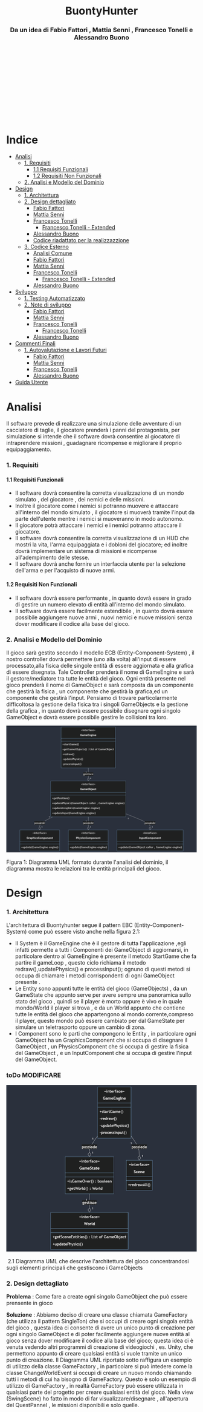 \
\
\
\
\
\
\
\
\
\
&#8203;
# <center>BuontyHunter</center>
### <center>Da un idea di Fabio Fattori , Mattia Senni , Francesco Tonelli e Alessandro Buono</center>
\
\
\
\
\
\
\
\
\
\
&#8203;
# Indice

- [Analisi ](#analisi)
    - [1. Requisiti](#1-requisiti)
      - [1.1 Requisiti Funzionali](#11-requisiti-funzionali)
      - [1.2 Requisiti Non Funzionali](#12-requisiti-non-funzionali)
    - [2. Analisi e Modello del Dominio ](#2-analisi-e-modello-del-dominio)
- [Design ](#design)
    - [1. Architettura ](#1-architettura)
    - [2. Design dettagliato ](#2-design-dettagliato)
        - [Fabio Fattori](#21-fabio-fattori)
        - [Mattia Senni](#22-mattia-senni)
        - [Francesco Tonelli](#23-francesco-tonelli)
            - [Francesco Tonelli - Extended](#231-francesco-tonelli---extended)
        - [Alessandro Buono](#24-alessandro-buono)
        - [Codice riadattato per la realizzazzione](#25-codice-riadattato-per-la-realizzazzione)
    - [3. Codice Esterno](#3-codice-esterno)
        - [Analisi Comune](#31-analisi-comune)
        - [Fabio Fattori](#32-fabio-fattori-codice-esterno)
        - [Mattia Senni](#33-mattia-senni-codice-esterno)
        - [Francesco Tonelli](#34-francesco-tonelli-codice-esterno)
            - [Francesco Tonelli - Extended](#341-francesco-tonelli-codice-esterno---extended)
        - [Alessandro Buono](#35-alessandro-buono-codice-esterno)
- [Sviluppo ](#sviluppo)
    - [1. Testing Automatizzato ](#1-testing-automatizzato)
    - [2. Note di sviluppo ](#2-note-di-sviluppo)
        - [Fabio Fattori](#21-fabio-fattori-sviluppo)
        - [Mattia Senni](#22-mattia-senni-sviluppo)
        - [Francesco Tonelli](#23-francesco-tonelli-sviluppo)
            - [Francesco Tonelli](#231-francesco-tonelli-sviluppo---extended)
        - [Alessandro Buono](#24-alessandro-buono-sviluppo)
- [Commenti Finali ](#commenti-finali)
    - [1. Autovalutazione e Lavori Futuri ](#1-autovalutazione-e-lavori-futuri)
        - [Fabio Fattori](#21-fabio-fattori-autovalutazione)
        - [Mattia Senni](#22-mattia-senni-autovalutazione)
        - [Francesco Tonelli](#23-francesco-tonelli-autovalutazione)
        - [Alessandro Buono](#24-alessandro-buono-autovalutazione)
- [Guida Utente ](#guida-utente)

# Analisi

Il software prevede di realizzare una simulazione delle avventure di un cacciatore di taglie, il giocatore prenderà i panni del protagonista, per simulazione si intende che il software dovrà consentire al giocatore di intraprendere missioni , guadagnare ricompense e migliorare il proprio equipaggiamento.

### 1. Requisiti
#### 1.1 Requisiti Funzionali
- Il software dovrà consentire la corretta visualizzazione di un mondo simulato , del giocatore , dei nemici e delle missioni.
- Inoltre il giocatore come i nemici si potranno muovere e attaccare all'interno del mondo simulato , il giocatore si muoverà tramite l'input da parte dell'utente mentre i nemici si muoveranno in modo autonomo.
- Il giocatore potrà attaccare i nemici e i nemici potranno attaccare il giocatore.
- Il software dovrà consentire la corretta visualizzazione di un HUD che mostri la vita, l'arma equipaggiata e i dobloni del giocatore; ed inoltre dovrà implementare un sistema di missioni e ricompense all'adempimento delle stesse.
- Il software dovrà anche fornire un interfaccia utente per la selezione dell'arma e per l'acquisto di nuove armi.

#### 1.2 Requisiti Non Funzionali
- Il software dovrà essere performante , in quanto dovrà essere in grado di gestire un numero elevato di entità all'interno del mondo simulato.
- Il software dovrà essere facilmente estendibile , in quanto dovrà essere possibile aggiungere nuove armi , nuovi nemici e nuove missioni senza dover modificare il codice alla base del gioco.

### 2. Analisi e Modello del Dominio

Il gioco sarà gestito secondo il modello ECB (Entity-Component-System) , il nostro controller dovrà permettere (uno alla volta) all'input di essere processato,alla fisica delle singole entità di essere aggiornata e alla grafica di essere disegnata. Tale Controller prenderà il nome di GameEngine e sarà il gestore/mediatore tra tutte le entità del gioco.
Ogni entità presente nel gioco prenderà il nome di GameObject e sarà composta da un componente che gestirà la fisica , un componente che gestirà la grafica,ed un componente che gestirà l'input.
Pensiamo di trovare particolarmente difficoltosa la gestione della fisica tra i singoli GameObjects e la gestione della grafica , in quanto dovrà essere possibile disegnare ogni singolo GameObject e dovrà essere possibile gestire le collisioni tra loro.

![no UML found](./relazioniImgs/analisi%20del%20dominio.png "1 Diagramma UML formato durante l'analisi del dominio")

Figura 1: Diagramma UML formato durante l'analisi del dominio, il diagramma mostra le relazioni tra le entità principali del gioco.

# Design 
### 1. Architettura 

L'architettura di Buontyhunter segue il pattern EBC (Entity-Component-System) come può essere visto anche nella figura 2.1:
- Il System è il GameEngine che è il gestore di tutta l'applicazione ,egli infatti permette a tutti i Componenti dei GameObject di aggiornarsi, in particolare dentro al GameEngine è presente il metodo StartGame che fa partire il gameLoop , questo ciclo richiama il metodo redraw(),updatePhysics() e processInput(); ognuno di questi metodi si occupa di chiamare i metodi corrispondenti di ogni GameObject presente .
- Le Entity sono appunti tutte le entità del gioco (GameObjects) , da un GameState che appunto serve per avere sempre una panoramica sullo stato del gioco , quindi se il player è morto oppure è vivo e in quale mondo/World il player si trova , e da un World appunto che contiene tutte le entità del gioco che appartengono al mondo corrente,compreso il player, questo mondo può essere cambiato per dal GameState per simulare un teletrasporto oppure un cambio di zona.
- I Component sono le parti che compongono le Entity , in particolare ogni GameObject ha un GraphicsComponent che si occupa di disegnare il GameObject , un PhysicsComponent che si occupa di gestire la fisica del GameObject , e un InputComponent che si occupa di gestire l'input del GameObject.

### toDo MODIFICARE 
![no UML found](./relazioniImgs/Architettura%201.png "2.1 Diagramma UML che descrive l'architettura del gioco concentrandosi sugli elementi principali che gestiscono i GameObjects")

&#8203;
2.1 Diagramma UML che descrive l'architettura del gioco concentrandosi sugli elementi principali che gestiscono i GameObjects


### 2. Design dettagliato 

**Problema** : Come fare a create ogni singolo GameObject che può essere prensente in gioco 

**Soluzione** : Abbiamo deciso di creare una classe chiamata GameFactory (che utilizza il pattern SingleTon) che si occupi di creare ogni singola entità del gioco , questa idea ci consente di avere un unico punto di creazione per ogni singolo GameObject e di poter facilmente aggiungere nuove entità al gioco senza dover modificare il codice alla base del gioco; questa idea ci è venuta vedendo altri programmi di creazione di videogiochi , es. Unity, che permettono appunto di creare qualsiasi entità si vuole tramite un unico punto di creazione.
Il Diagramma UML riportato sotto raffigura un esempio di utilizzo della classe GameFactory , in particolare si può intedere come la classe ChangeWorldEvent si occupi di creare un nuovo mondo chiamando tutti i metodi di cui ha bisogno di GameFactory.
Questo è solo un esempio di utilizzo di GameFactory , in realtà GameFactory può essere utilizzata in qualsiasi parte del progetto per creare qualsiasi entità del gioco.
Nella view (SwingScene) ho fatto in modo di far visualizzare/disegnare , all'apertura del QuestPannel , le missioni disponibili e solo quelle.

![no UML found](./relazioniImgs/GameFactoryDiagram.png "2.2 Diagramma UML che descrive l'utilizzo di GameFactory , raffigurando quindi solo i metodi interessati da ChangeWorldEvent, ma GameFactory vanta molti altri metodi, oltre a quelli mostrati")

&#8203;
2.2 Diagramma UML che descrive l'utilizzo di GameFactory , raffigurando quindi solo i metodi interessati da ChangeWorldEvent, ma GameFactory vanta molti altri metodi, oltre a quelli mostrati

#### 2.1 Fabio Fattori

**Problema** : Come fare a cambiare il mondo in cui si trova il player , per passare da Hub a OpenWorld e viceversa.

**Soluzione** : Ho deciso di creare un Teleporter che estende GameObject , ed in più ha una destinazione , grazie a questo GameObject è possibile cambiare il mondo in cui si trova il player , in particolare quando il player entra in collisione con il Teleporter , il TeleporterPhysicsComponent genera un Evento , più precisamente un ChangeWorldEvent , che tramite il metodo di World notifyWorldEvent(WorldEvent) che chiama il notifyWorldEvent(WorldEvent) di GameEngine viene aggiunto alla coda di eventi, che ogni game loop viene processata e poi pulita. 
In questo caso quindi il GameEngine deve solo chiamare il setWorld(World) di GameState per cambiare il mondo in cui si trova il player.

![no UML found](./relazioniImgs/TP%20diagram.png "2.3 Diagramma UML che descrive il processo di cambio del mondo in cui si trova il player tramite la generazione di un ChangeWorldEvent da parte di un Teleporter")

**Pattern Usato** : ChangeWorldEvent è un esempio di Observer Pattern , in quanto il GameEngine è l'Observer e il World è l'Observable , in particolare il World notifica il GameEngine di un cambiamento di stato tramite il metodo notifyWorldEvent(WorldEvent) , il GameEngine è in ascolto di questo evento e lo processa quando lo riceve.
Inoltre in Swing Scene è presente uno stato , rappresentato da un booleano chiamato isHub , quindi viene utilizzato il pattern State per cambiare lo stato della scena in base a isHub ; stato presente anche in ChangeWorldEvent , dove lo stato è rappresentato dalla destinazione del Teleporter.

&#8203;
2.3 Diagramma UML che descrive il processo di cambio del mondo in cui si trova il player tramite la generazione di un ChangeWorldEvent da parte di un Teleporter.

**Problema** : voglio rendere possibile che il player possa vedere tutta la mappa dell'openworld , grazie ad una minimappa , e che possa vedere le missioni che ha accettato.

**Soluzione** : Ho deciso di creare una classe HidableObject che permette al giocatore di premere un tasto prestabilito e far apparire/scomparire qualcosa sullo schermo.
La minimappa ed il registro delle missioni sono quindi un HidableObject , un HidableObject estende GameObject quindi ha bisogno di un GraphicsComponent che si occupi di disegnare la minimappa e il registro delle missioni , un InputComponent che se il tasto premuto è quello corretto apre e chiude l'HidableObject , e poi un PhysicsComponent che non deve fare nulla perchè questi oggetti non hanno fisica quindi gli assegno NullPhysicsComponent.
Nella View (SwingScene) è presente una classe innestata chiamata ScenePanel che implementa KeyListener e si occupa di settare a true oppure a falso il corrispondente campo booleano di un InputController presente in SwingScene , questo InputController è inizializzato ed usato nel GameEngine per processare l'input.
In questo modo l'HidableObject può essere reso visibile o invisibile a seconda del tasto premuto, a seconda quindi se il valore booleano contenuto in InputController è vero oppure falso.

![no UML found](./relazioniImgs/minimap%20e%20Quest%20Journal%20Diagram.png "2.4 Diagramma UML che descrive come è stato implementato l'HidableObject")

**Pattern Usato** : NullPhysicsComponent è un PhysicsComponent che non fa nulla , è il pattern comportamentale NullObject che permette di evitare di dover fare controlli su null.

**Problema** : come fare ad implementare il sistema delle missioni , in particolare come fare a far si che il player possa accettare una missione nell'hub e poi completarla nell'openworld.

**Soluzione** : Ho deciso di creare una classe chiamata PlayerEntity che estende FighterEntity , in questo modo posso aggiungere ad una FigherEntity una lista di Quest , in particolare ogni Quest ha un metodo start() e end() che vengono chiamati quando il player accetta una missione e quando la missione viene completata.
Le missioni vengono create dalla GameFactory e vengono rese disponibili da un QuestPannel che è un HidableObject che si occupa di disegnare le missioni disponibili e di far si che il player possa accettarle.
Fatto ciò dovevo trovare un modo per rendere visualizzabile l'HidableObject e quindi ho deciso di creare una nuova classe chiamata InterractableArea che estende GameObject e che ha un HidableObject come attributo , in questo modo posso rendere visualizzabile l'HidableObject quando il player entra in collisione con l'InteractableArea e preme un il tasto E.
Ho deciso di fare InteractableArea il più generale possibile per poterla utilizzare in futuro per rendere visualizzabili altre schermate come la schermata del fabbro creata da Tonelli Francesco.

![no UML found](./relazioniImgs/QuestSystemDiagram.png "2.4 Diagramma UML che descrive come è stato implementato il sistema delle missioni")

**Problema** : Come differenziare i gameObject che possono essere interagiti da quelli che non possono esserlo, in particolare come fare a far si che il player possa interagire con un "NPC" sono quando è vicino ad esso.

**Soluzione** : Ho deciso di creare una classe chiamata InterractableArea che estende GameObject , in particolare questa classe ha un attributo di tipo HidableObject ed un attributo di tipo GameObject, in questo modo posso rendere visualizzabile l'HidableObject quando il player entra in collisione con l'hitbox del GameObject e preme il tasto E.
L'interractable area è quindi un GameObject che ha un HidableObject come attributo , in particolare l'HidableObject è un pannello che si occupa di disegnare le missioni disponibili e di far si che il player possa accettarle; oppure un pannello che si occupa di far si che il player possa comprare munizioni o riparare l'arma.
Quindi in base a se il giocatore è sopra un InterractableArea e preme il tasto E , l'HidableObject viene reso visibile o invisibile; se invece il giocatore è sopra un InterractableArea e non fa niente viene disegnata solo la scritta "premi E per interagire".
La SwingScene si occupa di disegnare l'HidableObject e di farlo apparire e scomparire in base al tasto premuto, ed inoltre di far apparire i bottoni corrispondenti al pannello aperto.

![no UML found](./relazioniImgs/HidableObject.png "2.5 InteractableArea e interazione con esse")

**Problema** : avere dei GameObject che possano eseguire degli attacchi e distinguere i nemici dal player.

**Soluzione** : Ho deciso di creare una classe chiamata FighterEntity che estende GameObject , in particolare questa classe ha un attributo di tipo Weapon , in questo modo posso rendere possibile che un GameObject possa eseguire degli attacchi. Inoltre FigherEntity ha un attributo di tipo FighterEntityType che mi permette di distinguere i nemici dal player , in particolare il player ha un FighterEntityType di tipo PLAYER mentre i nemici hanno un FighterEntityType di tipo ENEMY, grazie a questo campo i nemici non possono fare danno ad altri nemici ma solo al player e viceversa.
Quindi i FighterEntity hanno anche una vita , una vita massima (questo permette anche al player di recuperare vita), ed una damaging area (vedi parte di Alessandro Buono).

![no UML found](./relazioniImgs/fighter.png "2.6 FighterEntity ")

#### 2.2 Mattia Senni
**Problema**:
La necessità di determinare quali oggetti disegnare, la loro posizione e decidere se renderli visibili o meno, in base alla posizione del giocatore all'interno del mondo simulato, ha presentato una sfida.

**Soluzione** (Insieme a Fabio Fattori):
Abbiamo affrontato questa sfida implementando un algoritmo nella classe SwingScene insieme a una nuova classe dedicata chiamata Camera. Quest'ultima contiene metodi che permettono di valutare se un oggetto è attualmente in scena, basandosi sulle coordinate interne del nostro gioco, e fornisce le coordinate di rendering convertendo le coordinate in pixel nella vista della camera.
Questi metodi hanno permesso di ottimizzare il processo di rendering, evitando di disegnare oggetti che non sono attualmente visibili nella vista del giocatore e determinando con precisione dove posizionare gli oggetti visibili.

Questo approccio ha contribuito significativamente all'ottimizzazione delle prestazioni del gioco e alla gestione efficiente della visualizzazione degli oggetti in base alla posizione del giocatore nel mondo simulato.

```mermaid
classDiagram
  class SwingGraphic {
    +drawGameObject(GameObject obj)
  }
  class Camera {
    +update(GameObject obj, TileManger tm): void
    +convertToScreenCoordinates(Point2D gameCoordinates): Point2D
    +inScene(Point2d p): boolean
  }

SwingGraphic -- Camera: camera
```

**Problema**:
Era necessario implementare un sistema per gestire e caricare le mappe del gioco, risolvendo i numeri presenti nei file delle mappe con i relativi tipi di tile e caricando le immagini corrispondenti.

**Soluzione**:
Ho creato la classe TileManager, che contiene una lista di Tile con al suo interno una variabile contenente un enumerativo dell'immagine da utilizzare, per memorizzare l'immagine ho utilizzato un'istanza di ImageAssetProvider per risolvere il tipo di tile e ottenere la path dell'immagine corrispondente. La classe SwingGraphics utilizza la Camera per determinare dove disegnare i tile nella finestra e utilizza l'ImagePathProvider per risolvere il percorso dell'immagine da caricare.
Il sistema permette di caricare mappe, risolvere i tipi di tile e disegnarli correttamente sulla finestra di gioco utilizzando la camera per la posizione corretta. L'ImagePathProvider è fondamentale per ottenere le path delle immagini da utilizzare in SwingGraphics e per poter separare la logica dalla grafica.
Il tileManager conosce sempre la mappa corrente e le sue dimensioni tramite la ReactBoundingBox, ovvero rappresenta un rettangolo

```mermaid
classDiagram
  class GameObject{
  }
  GameObject <|-- TileManager
  class TileManager {
    -tiles: List<List<Tile>>
    +loadMap(mapId: int): RectBoundingBox
  }
  TileManager -- RectBoundingBox: boundingBox
  class RectBoundingBox {
    + getHeight() : double
    + getWeigth() : double
    + getPoint2d() : Point2d
  }
  class ImageAssetProvider {
    +ResolveAsset(type: int): String
  }
  class SwingGraphics {
    +drawMap(TileManager tileManager, World w): void
  }
  SwingGraphics -- Camera:camera
  class Camera {
    -position: Point2d
    +WorldToScreenCoordinates(worldPosition: Point2d): Point2d
  }
  TileManager -- Tile:tile
  class Tile {
    -getImage(): ImageType
  }
  Tile -- Point2d: getPoint()
  class Point2d {
    -x: int
    -y: int
  }
```

**Problema**:
La necessità di implementare un algoritmo di Pathfinding per consentire ai nemici di determinare il percorso più efficiente per raggiungere il giocatore in ogni momento del gioco.

**Soluzione**:
Ho affrontato questo problema sviluppando due algoritmi di Pathfinding distinti: ASTAR Pathfinding (implementato grazie ad una base dell'algoritmo fornito da ChatGPT(https://chat.openai.com/)) e BFS Pathfinding. Questi algoritmi sono stati implementati attraverso una classe Pathfinder, e per fornire un approccio flessibile, abbiamo introdotto una Pathfinder Factory. Quest'ultima consente di creare dinamicamente gli algoritmi di Pathfinding necessari in base alle esigenze del gioco.
Per garantire che i nemici si muovano efficacemente verso il giocatore, abbiamo creato una classe AIPathfinderHelper, che, attraverso il metodo MoveItem, consente a un oggetto (come un nemico) di conoscere il prossimo passo ottimizzato per avvicinarsi al giocatore. Inoltre, la classe AIEnemyPathfinder è stata introdotta per gestire il movimento degli avversari in modo da non raggiungere direttamente il giocatore, ma piuttosto affrontarlo in modo strategico.

Questa soluzione ha migliorato notevolmente il comportamento degli avversari nel gioco, rendendoli più intelligenti e capaci di navigare in modo efficiente verso il giocatore in ogni situazione.

```mermaid

classDiagram
  class Pathfinder {
    +findPath(Point2D start, Point2D goal): List<Point2D>
  }
  class AStarPathFinder {
    +findPath(Point2D start, Point2D goal): List<Point2D>
  }
  AStarPathFinder --|> Pathfinder
  BFSPathFinder --|> Pathfinder
  class BFSPathFinder {
    +findPath(Point2D start, Point2D goal): List<Point2D>
  }
  class PathfinderFactory {
    +createAStarPathfinder(boolean useCache): Pathfinder
    +createBFSPathfinder(boolean useCache): Pathfinder
  }
  class AIPathfinderHelper {
    +Point2d moveItem(Point2d current, Point2d destination, Vector2d speed, List<List<Tile>> map)
  }
  class AIEnemyFollowPathHelper {
    +Point2d followPlayer(FighterEntity enemy, Vector2d speed, World world)
  }

  AIEnemyFollowPathHelper --|> AIPathfinderHelper

```

**Pattern utilizzati**:
- Factory Patter: per il factory dei path finder
- Strategy Patter: per dare il path finder da usare al AIPathFinder Helper


**Problema**:
La necessità di implementare un sistema di collisioni nel gioco per determinare se due elementi, come oggetti o nemici, si scontrano all'interno della mappa.

**Soluzione**:
Per gestire le collisioni, ho introdotto due tipi di bounding box: RectBoundingBox e CircleBoundingBox, che rappresentano rispettivamente un quadrato e un cerchio. Inoltre, ho creato una classe denominata CollisionDetector.
La classe CollisionDetector fornisce quattro metodi: isColliding, ciascuno dedicato a gestire la collisione tra tipi specifici di bounding box. Questi metodi restituiscono un valore booleano, indicando se i due elementi stanno collidendo nella mappa.
L'utilizzo di bounding box di forma diversa fornisce una flessibilità maggiore nel gestire collisioni tra oggetti con geometrie differenti. Questa soluzione ha garantito un rilevamento accurato delle collisioni nel gioco, contribuendo a una simulazione più realistica e interattiva.

```mermaid
classDiagram
  class RectBoundingBox {
    +isCollidingWith(RectBoundingBox other): boolean
    +isCollidingWith(CircleBoundingBox other): boolean
  }
  class CircleBoundingBox {
    +isCollidingWith(RectBoundingBox other): boolean
    +isCollidingWith(CircleBoundingBox other): boolean
  }
  class CollisionDetector {
    +isColliding(RectBoundingBox box1, RectBoundingBox box2): boolean
    +isColliding(RectBoundingBox box1, CircleBoundingBox box2): boolean
    +isColliding(CircleBoundingBox box1, RectBoundingBox box2): boolean
    +isColliding(CircleBoundingBox box1, CircleBoundingBox box2): boolean
  }

```

**Problema**:
Era necessario implementare un sistema di spawn dei nemici nel mondo del gioco e gestire il processo di creazione di nemici in modo dinamico.

**Soluzione**:
Per affrontare questa esigenza, all'interno della classe World ho inserito un EnemyRegistry. Quest'ultimo è responsabile di gestire il processo di spawn dei nemici, consentendo o impedendo la creazione in base alle condizioni di gioco.
Ho creato una classe EnemySpawner come interfaccia di base, dalla quale ho derivato una classe specifica chiamata EnemySpawnerFromDistance. Quest'ultima, eseguita ad ogni frame, calcola tramite una probabilità se i nemici devono essere creati. Il metodo spawn aggiunge al world , il cui numero e tipo sono determinati in base a questa probabilità.
L'utilizzo dell'EnemyRegistry permette di mantenere una gestione centralizzata dei nemici, che possono essere aggiunti alla lista interna dell'EnemyRegistry una volta creati dalla classe di spawn.
Questa soluzione ha fornito un sistema flessibile e dinamico per la creazione dei nemici nel gioco, permettendo di regolare dinamicamente la presenza di nemici in base a determinate condizioni o probabilità.
L'enemyRegistry dispone anche di interfacce per eliminare i nemici o mettere in pausa lo spawn

```mermaid

classDiagram
  class EnemyEntity {
    // Dettagli della classe Enemy
  }
  class FighterEntity {
    // classe fighter entity
  }
  FighterEntity --|> EnemyEntity

  class EnemyRegistry {
    +spawnEnemy(): List~EnemyEntity~
  }

  class World {
    -enemyRegistry: EnemyRegistry
    //tutti gli altri metodi del World
  }

  World -- EnemyRegistry:enemyRegistry

  class EnemySpawner {
    +spawn(): void
  }
  class EnemySpawnerFromDistance {
    +spawn(): void
  }
  EnemySpawnerFromDistance --|> EnemySpawner


```

**Problema**:
Era necessario implementare un sistema per gestire gli attacchi degli enemy e del boss, definendo quando dovrebbero attaccare in base a determinati fattori, tra cui il tempo trascorso dall'ultimo attacco e una probabilità.

**Soluzione**:
Ho introdotto la classe AttackHelper, che è utilizzata sia da Enemy che da Boss. Questa classe mantiene informazioni come il tempo dell'ultimo attacco, l'intervallo di attacco desiderato, la probabilità di attacco di base e un moltiplicatore di probabilità.
Il metodo canAttack calcola se un attacco dovrebbe essere effettuato in base al tempo trascorso dall'ultimo attacco e ad una probabilità esponenziale data dal tempo medio di attacco di ogni entità. Questo sistema permette di modellare dinamicamente la frequenza degli attacchi in modo realistico, adattabile ed imprevedibile.
L'utilizzo di AttackHelper consente una gestione centralizzata degli attacchi, garantendo un approccio coerente sia per gli enemy che per il boss ed inoltre rispetta a pieno il principio di DRY.

```mermaid

classDiagram
  class AttackHelper {
    - millisecondCheck: long
    - probability: Probability
    - millisecondSinceLastAttach: long
    - millisecondSinceLastCheck: long
    + AttackHelper(attachCoolDown: long)
    + canAttack(elapsed: long): boolean
    + getMillisecondSinceLastAttach(): long
    + getAttackDirection(itemPos: Point2d, targetPos: Point2d): Direction
  }
  class Probability {
    + p(milliseconds: long): double
  }
  class ExponentialProbability {
    - lambda: double
    + ExponentialProbability(lambda: double)
    + p(milliseconds: long): double
  }
  class PercentageHelper {
    + match(percent: double): boolean
  }
  class Point2d {
    - x: double
    - y: double
  }

  class EnemyEntity {
    //metodi di enemyEntity
  }

  class WizardBossEntity {
    //metodi di WizardBossEntity
  }

  EnemyEntity -- AttackHelper: attackHelper
  WizardBossEntity -- AttackHelper: attackHelper
  WizardBossEntity -- AttackHelper: spawnHelper

```

**Problema**:
Era necessario implementare un boss, il WizardBossEntity, con due tipi di attacco: uno con una spada e l'altro tramite lo spawn di nemici. Inoltre, il boss deve agire in modo intelligente, attaccando solo quando vicino al giocatore, e deve seguire una logica ben definita per cui all'inizio del gioco si crea in un punto casuale e si muove casualmente sullo schermo, una volta vicino al giocatore tenderà ad attaccarlo.

**Soluzione**:
Ho creato la classe WizardBossEntity, che eredita da FighterEntity e utilizza un'istanza di AttackHelper per determinare quando attaccare o quando spawnare. Il boss ha anche un'istanza di EnemySpawnerFixed, che implementa EnemySpawner e che permette di spawnare tre nemici casuali quando chiamato tramite il metodo spawn.
La classe World gestisce il processo di spawn dei nemici tramite EnemyRegistry. Quando il boss attacca il giocatore, chiama il metodo disableEnemy di World, il quale, a sua volta, chiama il metodo corrispondente in EnemyRegistry per fermare lo spawn dei nemici regolari e inizia a spawnare i nemici del boss attraverso EnemySpawnerFixed, richiamato dal metodo di attacco del boss.

```mermaid

classDiagram
  class WizardBossEntity {
    - health: int
    - maxHealth: int
    - vel: Vector2d
    - followPathHelper: AIEnemyFollowPathHelper
    - currentTarget: Point2d
    - gpsActive: boolean
    - enemySpawner: EnemySpawner
    - spawnCoolDown: long
    - attachCoolDown: long
    - attachHelper: AttackHelper
    - spawnHelper: AttackHelper
    - type: FighterEntityType
    - die: boolean
    - isAttackingPlayer: boolean
    - attackPlayer: boolean
    - deltaPlayerNear: int
    + isAttackingPlayer(): boolean
    + setAttackingPlayer(isAttackingPlayer: boolean): void
    + WizardBossEntity(type: GameObjectType, box: BoundingBox, input: InputComponent, graph: GraphicsComponent, phys: PhysicsComponent, w: World)
    + isGpsActive(): boolean
    + setGpsActive(gpsActive: boolean): void
    + setCurrentTarget(currentTarget: Point2d): void
    + update(w: World, elapsed: long): void
    - checkNearPlayer(world: World): boolean
    - generateTargetPoint(w: World): void
    - tryGenerateEnemy(w: World, elapsed: long): void
    - tryAttackPlayer(w: World, elapsed: long): void
    - checkDie(w: World): boolean
  }
  class FighterEntity {
    // ... (omitted for brevity)
  }


WizardBossEntity --|> FighterEntity

```

**Problema**:
Mettere in pausa il gioco ogni volta che l'inventario o la mini mappa sono aperti

**Soluzione**:
Dato che inventario e mini mappa sono degli HidableObject, il World tramite il metodo isShow() può sapere in tempo reale e la mini mappa o l'inventario sono aperti.
Grazie a questa strategia nel metodo updateState del World ho inserito un costrutto if che controlla se mini mappa e inventario sono aperti ed in caso affermativo non esegue tutti gli update dei GameObject all'interno del World

```mermaid
classDiagram
  class World {
    + InventoryObject getInventory()
    + HidableObject getMiniMap()
    + void updateState(long dt)
  }
  class HidableObject {
    + boolean isShow
    + void setShow(boolean show)
  }


World --> HidableObject : inventory
World --> HidableObject : miniMap
```

**Problema**:
I nemici devono avere un aggiornamento dell'input controllato dall'IA del path finder per potersi muovere esattamente come il player, ma se mini mappa o inventario sono aperti, devono essere bloccati

**Soluzione**:
Ho passato l'oggetto world all'input controller in modo che i nemici possano sempre sapere dove è situato il player, l'input controller dei nemici non verrà eseguito dal game engine come quello del player, ma dal metodo updateState del world in modo che quando inventario o mini mappa sono aperti i nemici rimangano fermi, inoltre i loro movimenti verranno dettati dal path finder utilizzato, in questo caso l'algoritmo scelto è l'AStarPathFinder

```mermaid

classDiagram
  class World {
    + void updateState(long dt)
    + void processAIInput()
    + List~EnemyEntity~ getEnemies()
  }

  class EnemyRegistry {
    + List~EnemyEntity~ getEnemies()
  }

  class EnemyEntity {
    ///tutte le proprietà di enemy entity 
  }



World --> EnemyRegistry : enemyRegistry
EnemyRegistry --> EnemyEntity : enemies[]

```

#### 2.3 Francesco Tonelli

**Problema** : Comprare le munizioni e riparare le armi

**Soluzione** : Ho creato l'interfaccia Blacksmith, il BlacksmithEntity che la implementa, e il suo BlacksmithPanel con i due bottoni, grafica compresa. Prendendo in considerazione il giocatore, questo fabbro scambia i suoi dobloni con munizioni, o riparando l'arma che tiene in mano (se questa ha una durabiltà). Il Blacksmith entity è un'InterractableArea, a cui il giocatore interagisce, e facendo apparire il suo Panel, da cui accedere alle sue funzionalità. Il panel viene stampato, come gran parte della grafica, da SwingGraphics, richiamata in SwingScene, in questo caso. Viene reso scalabile calcolando le dimensioni attuali dello schermo, e utilizzando delle proporzioni, anche considerando che ogni immagine creata da me è stata disegnata in una griglia 16x16 pixel. Lo stesso metodo l'ho poi utilizzato per rendere ridimensionabili gli sprite della bacheca delle quest di Fattori Fabio.

![no UML found](./relazioniImgs/blacksmith_diagram.png "4.1 Diagramma UML che descrive come è stato implementato il fabbro")

**Problema** : Modificare lo sprite delle entità in base alle azioni che compiono

**Soluzione**: Ho creato l'enumerativo Direction, che indica in quale delle quattro direzioni è rivolto il personaggio specifico (quindi la FighterEntity), e se è fermo (o sta attaccando) oppure si sta muovendo. Questa direzione viene cambiata al player, quando viene mosso dall'utente, e alle altre entità, quando le muove la IA. Ho creato quindi 12 sprite per ogni personaggio, tre per direzione, uno stazionario e due di movimento. Per alternare questi ultimi, dando l'impressione del movimento, ho inserito, sempre nella FighterEntity, un enumerativo MovementState che indica in quale dei due stati, e quindi dei due fotogrammi, si trova l'entità. Passando poi per SwingPanel, dentro SwingScene, e per SwingGraphics, stampo gli sprite, ottenuti dal sistema AssetImage-ImagePathProvider-ImageType.

![no UML found](./relazioniImgs/animation_diagram.png "4.2 Diagramma UML che descrive come sono state implementate le animazioni")

**Problema** : Far riprodurre le musiche

**Soluzione** : Una volta prodotte le musiche, ho utilizzato la libreria javax.sound.sampled, e ho creato l'interfaccia MusicPLayer, che contiene un enumerativo Track rappresentante ogni traccia musicale del gioco (in questo caso tre, una per l'hub, una per il world, e l'ultima per il boss), e un metodo per riprodurre una Track (in loop, o finchè non viene fermata dall'apposito metodo. Ogni traccia è stata creata apposta per poter essere messa in loop). Nel mio caso, questa interfaccia viene utilizzata da SwingScene. La difficoltà principale è stata, in questo caso, mettere la musica del boss quando questo entra nell'inquadratura (passando per la Camera).

![no UML found](./relazioniImgs/music_diagram.png "4.3 Diagramma UML che descrive come sono state implementate le musiche")

**Problema** : Creare l'HUD

**Soluzione** : L'HUD viene stampata tutta in SwingScene, facendo uso di SwingGraphics e Graphics2d. Ho riutilizzato una vecchia healthBar che avevamo creato per il testing, l'ho riadattata, e poi ho aggiunto, rendendo scalabile, il display dell'arma equipaggiata, l'eventuale durabilità, i dobloni del giocatore e le sue munizioni. Il tutto è disegnato utilizzando varie proporzioni delle dimensioni del frame.

![no UML found](./relazioniImgs/hud_diagram.png "4.4 Diagramma UML che descrive come è stato implementato l'HUD")

#### 2.3.1 Francesco Tonelli - Extended

**Problema** : Al posto di dare dei dobloni al player, dopo la morte di ogni nemico questi rilascia per terra dei drop che il giocatore può raccogliere

**Soluzione** : Il World adesso possiede un ConsumableManager, che gestisce tutti i drop nel mondo di gioco, creandoli, utilizzandoli ed eliminandoli. Il manager possiede quindi una lista di Consumable, classe astratta che viene estesa da DropDoblonsGiver (che, se raccolto, da un doblone al giocatore), DropAmmoGiver (che da 3 munizioni) e DropHealthGiver (che cura istantaneamente il giocatore). Per questi consumabili sono stati sviluppati un componente per la fisica (ConsumablePhysicsComponent, che attiva il consumabile quando viene raggiunto dal giocatore), uno per la grafica (ConsumablesGraphicsComponent, che rende possibile disegnarlo) e una classe per disegnarli (ConsumableGraphics, che viene richiamata da SwingGraphics quando vanno disegnati a schermo).

![no UML found](./relazioniImgs/drop_diagram.png "4.5 Diagramma UML che descrive come sono stati implementati i drop")

**Problema** : Aggiungere un modo per potenziare il giocatore durante la partita

**Soluzione** : Estendendo Consumable, sono stati creati PowerUpDamage (aumenta il danno inflitto per 10 secondi), PowerUpSpeed (aumenta la velocità per 10 secondi) e PowerUpDurability (ripara l'arma del giocatore). Questi power up sono gestiti sempre dal ConsumableManager, che si occupa di crearne 100 nel mondo, poi li attiva come i drop, e si occupa anche di disattivare quelli a tempo dopo il loro funzionamento. Per stamparli e gestirli vengono sempre usati ConsumablePhysicsComponent, ConsumablesGraphicsComponent e ConsumableGraphics.

![no UML found](./relazioniImgs/powerup_diagram.png "4.6 Diagramma UML che descrive come sono stati implementati i power up")

**Problema** : Aggiungere il gioco del pong come minigame nella HUB

**Soluzione** : Nella HUB è adesso presente una nuova InterractableArea, ovvero una PongEntity. Questa possiede un PongPanel, che contiene i tre oggetti di gioco (racchette e palla), disegnati come PongObjects. Un PongObject contiene la sua posizione, le sue due dimensioni e la velocità di spostamento, e può restituire le cordinate dei suoi lati, per rendere più pulito il calcolo delle collisioni. Il PongPanel contiene la divisione in segmenti del campo da gioco, i tre oggetti e il vettore direzionale della palla, e offre i metodi per spostare i vari oggetti di gioco. PongPanel utilizza PongPhysicsComponent per controllare le collisioni della palla e per farla muovere di conseguenza, aumentandone anche la velocità, PongPanelGraphicsComponent (che richiama SwingGraphics, nel quale sono stati inseriti appositi metodi) per stampare e aggiornare la schermata, e PongInputComponent per far muovere la racchetta del giocatore tramite input da tastiera. PongInputComponent possiede inoltre un AIPong, ovvero un oggetto che muove la racchetta dell'avversario (la logica di questa AI segue la palla). PongEntity si occupa infine di sottrarre o aggiungere dobloni al giocatore, in base all'aver subito o l'aver segnato un punto.

![no UML found](./relazioniImgs/pong_diagram.png "4.7 Diagramma UML che descrive come è stato implemetato il pong")

#### 2.4 Alessandro Buono

**Problema** : Come prendere in input gli attacchi del giocatore

**Soluzione** : Modificando l'interfaccia precedentemente implementata "InputController" mi sono adattato al pattern già utilizzato inserendo però varie funzioni per migliorare la logica e la leggibilità del codice.
L'utilizzo di variabili di stato ha permesso al codice di essere flessibile ed adattabile a varie modifiche sulle interazioni fondamentali che il personaggio ha con gli input, per esempio se il personaggio si può muovere in più direzioni contemporaneamente o se il suo movimento è interrotto se si sta eseguendo un attacco, tutte cose facilmente comprensibili e modificabili nel codice.
Ho fatto in modo che ci sia un timer adattivo in modo da gestire l'attack speed come il numero di attacchi al secondo e così il programma nel lasso di tempo in cui il timer è > 0, ignora completamente gli input in entrata.

```mermaid

classDiagram
    class PlayerInputController {
        - double timer
        - double isAttacking
        -
        + update(GameObject player, InputController c, World w): void
        + instanceAttack(PlayerEntity player, int x, int y): void
        + setTimer(GameObject player): void
        + setDirection(GameObject player, Direction direction ): void
    }

    class InputController {
        //There is a method for each KeyPressed
        + isKeyPressed(): boolean
        
        + anyKeyIsPressedSinceStart(): boolean
    }

    class WeaponDamagingArea {
        // Reference previous implementation
    }

    class GameObject {
        // Reference previous implementation
    }

    class PlayerEntity {
        //Reference previous implementation
    }

    PlayerInputController -->GameObject 
    PlayerInputController -->InputController 
    PlayerInputController -->PlayerEntity 
    PlayerEntity -->WeaponDamagingArea
    
```


**Problema** : Gestione delle hitbox degli attacchi

**Soluzione** : Risolto impostatando le hitbox come un "HideableObject" in modo da poterne controllare lo stato ed in caso di necessità disattivarlo e poterne cambiare la direzione e dimensione comodamente, questi Object possono interagire con le BBox dei nemici per generare degli eventi alla sovrapposizione, dando effettivamente vita a questo gioco.


**Problema** : Implementazione delle Armi

**Soluzione** : Risolto con dell'ereditarietà standard per minimizzare la ripetizione del codice e permettere a tutte le classi figlie durante tutto il processo della creazione delle armi è risultato molto utile avere certi campi salvati in molteplici oggetti, così da rendere tutto il development più fluido e soprattutto comprensibile.
Spesso può sembrare inutile o subottimale, ma può rispariare tanto tempo quando si cercano dei campi specifici o quando si cerca di risalire ad un errore.
È molto importante però anche considerare il modo in cui i compagni di progetto concepiscono e progettano il codice, perché fare del codice comprensibile per se stessi non vuol dire sempre fare del codice comprensibile per tutti.

```mermaid

classDiagram
    class WeaponFactory {
        - WeaponFactory instance
        - WeaponFactory()
        + getInstance(): WeaponFactory
        + createSword(FighterEntity owner): Weapon
        + createBow(FighterEntity owner): Weapon
        + createBossBow(FighterEntity owner): Weapon
        + createBrassKnuckles(FighterEntity owner): Weapon
    }

    class Weapon {
        
        - WeaponType type
        + directAttack()
        + getDamage(): int
        + getAttackSpeed(): double
        + getRange(): int
        + getSpeed(): double
        + getHitbox(): RectBoundingBox
        + getWeaponType(): WeaponType
    }

    class MeleeWeapon {
        - int maxDurability
        - int durability
        + getMaxDurability(): int
        + setDurability(int a): void
        + getDurability(): int
        + directAttack(): void
    }

    class RangedWeapon {
        - Bullet bullet
        - int ammo
        + getShot(): void
        + directAttack(): void
        + setAmmo(int ammo): void
        + subtractAmmo(int ammo): void
        + addAmmo(int ammo): void
        + howManyAmmo(): int
        + getBullet(): Bullet
    }

    class Bullet {
        - double travelDistance
        - Direction attackDirection
        + update(): void
    }

    class FighterEntity {
        //Reference previous implementation
    }


    class WeaponType {
        <<enumation>>
        SWORD
        BOW
        BOSSBOW
        BRASSKNUCKLES
    }


    class WeaponDamagingArea {
        - DamagingArea hitbox
        - Vector2D direction
    }

    class HidableObject{
        boolean show
    }

    WeaponDamagingArea --> HidableObject
    WeaponDamagingArea <--> Weapon
    WeaponFactory --> Weapon : creates
    Weapon <|-- MeleeWeapon
    Weapon <|-- RangedWeapon
    WeaponType --> Weapon
    MeleeWeapon ..> FighterEntity
    RangedWeapon ..> FighterEntity
    RangedWeapon --> Bullet : has

```

**Problema** : Rendere costante il ciclarsi della SlotMachine e metterlo in pausa durante la rivelazione del risultato

**Soluzione** : Per ottenere l'effetto di costante variazione della slot machine ho dovuto trovare un elemento che venisse richiamato ripetutamente solo mentre la finestra era aperta.
Piuttosto che fare delle lunghissime chiamate nel GameLoop ho risolto utilizzando l'imput component che non avrei utilizzato per la SlotMachine visto che l'unica interazione col player è un singolo bottone.
Utilizzando l'inputComponent per quello ho potuto creare praticamente un "mini loop" personalizzato con a disposizione tutti campi della Board e della SlotMachine in maniera più chiara e leggibile, mantenendo però la frequenza delle chiamate del metodo "update".
Il fattore random è stato implementato con un array (coll) con tutti i tipi possibili, per poi associarli ad ogni casella della board con un Rand.

```mermaid

classDiagram
    class SlotMachineBoard {
        -SlotMachineTilesTypes[] coll
        -SlotMachineTilesTypes[][] arr
        +SlotMachineBoard(type, pos, vel, box, input, graph, phys, show)
        +void roll()
        +ImageType[][] getTileImages()
        +SlotMachineTilesTypes[][] getyDisplayedTipes()
        +boolean play(player)

    }

    class SlotMachineInputComponent {
        void update
    }
    
    class SlotMachine {
        +void roll()
        +boolean play()
        +WinCategories win()
        +HidableObject getPanel()
    }

    class SlotMachineEntity{
        - PlayerEntity player
        - SlotMachineBoard board
    }
    
    class WinCategories {
        <<enumeration>>
        -Lose
        -DoubleRefund
        -QuintupleRefund
        -SmallWin
        -BigWin
        -Jackpot
    }

    class SlotMachineTilesTypes {
        <<enumeration>>
        -zombie
        -skelly
        -knight
        -wizard
        -doblon
        -hammer
    }
    class HidableObject
    class InterractableArea

    SlotMachineEntity --|> InterractableArea :Extends
    SlotMachineEntity *-- SlotMachineBoard :Contains
    SlotMachineEntity *-- SlotMachineInputComponent :Contains
    SlotMachineEntity ..> SlotMachine : Implements
    SlotMachineBoard --> HidableObject :Extends
    SlotMachineBoard *-- PlayerEntity :Contains

```

**Problema** : Aggiungere delle armi a runtime al Player

**Soluzione** : Purtroppo un muro che ho riscontrato è stato il fatto che l'inventario e la lista dei pulsanti esistenti nell'inventario (sia quantità che tipo) è stabilita subito dopo che il player è creato appena si trova nell'Hub per la prima volta e mai più, per questo ho deciso di optare per una soluzione più terra terra.
Al player ho dato a disposizione tutte le armi quando viene creato, ma i pulsanti con quelle acquistabili sono nascosti, ed essi vengono rivelati dopo che sono state acquistate effettivamente.


```mermaid

classDiagram
    class Merchant {
        +int getUpgradeArmourCost()
        +int getUpgradeDamageCost()
        +void updateUpgradeArmourCost()
        +void updateUpgradeDamageCost()
    }

    class MerchantEntity {
        +MerchantEntity(type, pos, vel, box, menu)
        +int getUpgradeArmourCost()
        +int getUpgradeDamageCost()
        +void updateUpgradeArmourCost()
        +void updateUpgradeDamageCost()
    }

    class MerchantMenu {
        -int upgradeArmourCost
        -int upgradeDamageCost
        +MerchantMenu(type, pos, vel, box, input, graph, phys, show, player)
        +int getUpgradeArmourCost()
        +int getUpgradeDamageCost()
        +void updateUpgradeArmourCost()
        +void updateUpgradeDamageCost()
        +boolean upgradeArmour()
        +boolean upgradeDamage()
        +boolean buyNewWeapon()
    }

    class HidableObject
    class InterractableArea

    MerchantEntity --|> InterractableArea :Extends
    MerchantEntity --* Merchant :Implements
    MerchantEntity *-- MerchantMenu :Contains
    MerchantMenu --|> HidableObject :Extends
     MerchantMenu *-- PlayerEntity :Contains

```


# Sviluppo

### 1. Testing Automatizzato 

I test sono implementati nel file AppTest.java (link di AppTestAggiornato) ed essi verificano il corretto funzionamento dell classe GameEngine, GameFactory, GameState, World , PlayerEntity e Point2d poichè consideriamo queste le classi più importanti del nostro progetto.
Di queste classi si testano :
- GameEngine
    - il costruttore 
    - le variabili statiche
- GameFactory
    - il costruttore
    - il metodo createPlayerEntity
    - il metodo createWorld
    - il metodo createTeleporter
    - il metodo createQuestPannel
- GameState
    - il costruttore
    - il metodo setWorld
    - la gestione del gameOver
    - il metodo notifyWorldEvent
- World
    - il costruttore
    - il metodo notifyWorldEvent
- PlayerEntity
    - il costruttore
    - il metodo addQuest
    - il metodo removeQuest
    - se il metodo getQuests ritorna una copia delle quest
    - controllo se i metodi desposit e withdraw funzionano correttamente
- Point2d
    - l'equals 
    - l'hashCode


### 2. Note di sviluppo

#### 2.1 Fabio Fattori Sviluppo

**Utilizzo di Stream**: 
    Usate in tutto il progetto gestire liste di GameObject. Quello riportato è un singolo esempio presente nella classe GameEngine.
    Permalink: (https://github.com/progetto-oop/OOP23-BountyHunter/blob/75c21c3c431681794c9b95293f02a4e8c649c342/app/src/main/java/buontyhunter/graphics/SwingScene.java#L143)

**Utilizzo di Lambda Expressions**: 
    Usate in tutto il progetto per filtrare e mappare liste di GameObject o di Quest. Quello riportato è un singolo esempio presente nella classe GameEngine.
    Permalink: (https://github.com/progetto-oop/OOP23-BountyHunter/blob/75c21c3c431681794c9b95293f02a4e8c649c342/app/src/main/java/buontyhunter/graphics/SwingScene.java#L308)


#### 2.2 Mattia Senni Sviluppo

**Utilizzo di Optional**:
Ho utilizzato gli optional in molti metodi che ritornavo oggetti solo se alcune condizioni sono verificate, o in metodi che ritornavo oggetti solo se presente ad esempio a seguente link
Permalink: https://github.com/progetto-oop/OOP23-BountyHunter/blob/a7a970a2e5fcd5f858df5729799850551ad06a45/app/src/main/java/buontyhunter/model/AI/enemySpawner/EnemySpawner.java riga 30

**Utilizzo di Stream**:
Ho utilizzato gli stream tutte le volte che avevo bisogno di fare operazioni su una lista, quali scorrimento, filtri o mappatura.
Permalink: https://github.com/progetto-oop/OOP23-BountyHunter/blob/a31c0e28bb68a755a9a6f8cf3fb258106d845c3b/app/src/main/java/buontyhunter/model/AI/enemySpawner/EnemySpawnerFixed.java riga 26

**Utilizzo di Lambda**:
Ho utilizzato le lambda ogni volta che necessitavo di scrivere metodi corti all'intero di filtri o mappature degli stream
Permalink: https://github.com/progetto-oop/OOP23-BountyHunter/blob/a31c0e28bb68a755a9a6f8cf3fb258106d845c3b/app/src/main/java/buontyhunter/model/AI/enemySpawner/EnemySpawnerFixed.java riga 30

**Utilizzo di Java Platform Model System**:
Ho utilizzato le il JPMS per mantere ordine all'interno del progetto e per dare una struttura ad albero bel definita all'interno del progetto ad esempio con il package AI contenuto dentro il package model che al suo interno contiene tutte le classi utilizzate per gestire attacchi, spawn path finding degli oggetti automatizzati come i nemici

**A star path finder**:
per l'implementazione del l'A* path finder è stato utilizzato un utilizzato un algoritmo di partenza sviluppato tramite il LLM ChatGPT v.3.5, l'algoritmo fornito non era inizialmente corretto ed è stato necessario adattare le strutture dati utilizzate da ChatGPT con le strutture dati utilizzate all'interno dell'applicazione

#### 2.3 Francesco Tonelli Sviluppo

**Utilizzo di Stream**:
    Usate per lo sviluppo del fabbro nella classe SwingScene. Permalink: https://github.com/progetto-oop/OOP23-BountyHunter/blob/75c21c3c431681794c9b95293f02a4e8c649c342/app/src/main/java/buontyhunter/graphics/SwingScene.java#L153C4-L153C11

**Utilizzo di javax.sound.sampled** (non spiegata a lezione):
    Usata per la riproduzione delle tracce musicali durante il gameplay in MusicPlayer. Permalink: https://github.com/progetto-oop/OOP23-BountyHunter/blob/75c21c3c431681794c9b95293f02a4e8c649c342/app/src/main/java/buontyhunter/model/MusicPlayerImpl.java#L16

#### 2.3.1 Francesco Tonelli Sviluppo - Extended

**Utilizzo di Stream**:
    Utilizzati diverse volte per gestire le liste di consumabili nel ConsumableManager e nel World (getSceneEntities) e la lista di InterractableArea per trovare la PongEntity in World (updateState), in PLayerInputController (instanceAttack) e in SwingGraphics (drawPongIcon). Il permalink presenta un esempio creato per i consumabili. Permalink: https://github.com/FrancescoTonelli/OOP23-BountyHunter-Extended/blob/609593f636d23de3f7c196b15154951457fffdc4/src/main/java/buontyhunter/model/consumables/ConsumableManagerImpl.java#L72

#### 2.4 Alessandro Buono Sviluppo

**Utilizzo di JButton**

**Utilizzo di Stream**: 
    Usate in SwingGraphics/Scene per filtrare le varie possibili istanze di HidableObject e InteractableArea. Quello riportato è un singolo esempio presente nella classe SwingGraphics.
    Permalink: SwingGraphics r:981 (da inserire permalink)

**Utilizzo di Lambda Expressions**: 
    Usate combinazione con gli Stream per filtrare Gli oggetti sopra citati.Esempio nella classe SwingScene .
    Permalink: SwingScene r:185 (da inserire permalink)


#### 2.5 Codice riadattato per la realizzazzione

Prima di metterci a lavorare sul progetto Fabio Fattori e Mattia Senni hanno partecipato al seminario opzionale 'Game as a Lab' , dove il Professore Ricci ha spiegato come realizzare un gioco in Java , in particolare ha spiegato come realizzare un gioco in Java con il pattern ECS mostrandoci un esempio di gioco realizzato da lui stesso, quel codice alla fine del seminario ci è stato consegnato e noi lo abbiamo riadattato per realizzare il nostro gioco.
Quindi difatto nel suo codice era presente una bozza di GameEngine , di World , di GameObject , di GraphicsComponent , di PhysicsComponent , di InputComponent , di Scene e di gestione degli eventi nel GameEngine , noi abbiamo preso queste bozze e le abbiamo riadattate per realizzare il progetto cercando ovviamente di capire il più possibile il codice che ci è stato consegnato.

### 3. Codice Esterno

#### 3.1 Analisi Comune

Per creare il nostro gioco abbiamo prima di tutto svolto una fase di analisi per comprendere il codice e la struttura del gioco sviluppato sulla repository pubblica [Game as a lab](https://bitbucket.org/aricci303/game-as-a-lab/) directory “GAAL-Workspace/Game-As-A-Lab-Step-09-multiple-balls”.
Dopo un’attenta fase di analisi del codice abbiamo deciso di adottarne la struttura nel progetto (che seguiva il pattern ECS: Entity Component System) in quanto ci sembrava molto ben separata e solida.
Abbiamo deciso oltre alla struttura di mantenere nel nostro progetto alcune classi e interfacce che potessero esserci utili.
In particolare abbiamo deciso di tenere il Game engine con la logica del game loop e la gestione degli eventi, la Swing Scene e SwingGraphics con la logica di key handling e di disegno della finestra, il Game State, il World, il Game Factory, e tutte le interfacce / classi da estendere che dettavano la struttura di base del progetto quali GraphicsComponent , PhysicsComponent , InputComponent, GameObject.
Ognuna di queste interfacce / classi è stata parzialmente ed in alcuni casi totalmente modificata a seconda delle nostre necessità.

Analisi file

Legenda
- `Riscritto`: la classe è stata totalmente riscritta, sono rimasti solo eventuali nomi di metodi e classi
- `Modificato`: la classe è stata per la maggior parte riscritta pur mantenendo i nomi dei metodi, e/o sono stati aggiunti metodi integrativi
- `Parzialmente Modificato`: la classe è stata in parte riscritta pur mantenendo i nomi dei metodi, e/o sono stati aggiunti metodi integrativi
- `Uguale`: la classe è stata mantenuta invariata dalla risorsa esterna presa

|File|Stato|Descrizione|
|----|-----|-----------|
|P2d |Modificato |Aggiunte molte funzionalità e operazioni possibili sui punti (tenute proprietà x e y con i relativi setter)|
|V2d |Modificato |Aggiunte funzionalità e operazioni possibili sui vettori (tenute proprietà x e y con i relativi setter)|
|GameEngine |Modificato |Aggiunto logging, aggiornato il gestore di eventi, aggiunta logica di game over (tenuto solamente codice per game loop e lista di eventi)|
|GameFactory |Riscritto |Classe che contiene tutti i metodi per creare gli elementi del gioco |
|Graphics |Riscritto |Classe che contiene l'interfaccia della classe che dovrà contenere i metodi per disegnare ogni entità del gioco|
|GraphicsComponent |Modificato |modificato la firma di un metodo dell'interfaccia |
|Scene |Modificato |Aggiunti 2 metodi all'interfaccia per gestire altri scenari presenti nel nostro gioco |
|SwingGraphics |Riscritto |Riscritto il sistema di gestione delle coordinate, e tutti i metodi di disegno nella grafica degli elementi |
|SwingScene |Modificato |Riscritto il keyHandler, Riscritta la gestione delle dimensione della finestra per gestire il resize, riscritto il sistema di gestione delle coordinate del gioco (sono state tenute le firme dei metodi)|
|InputComponent |Modificato |modifica la firma del metodo dell'interfaccia |
|KeyboardInputController |Modificato |Aggiunta la gestione di tutti i tasti utili al gioco |
|NullInputComponent |Modificato |Adattato alla nuova interfaccia |
|BoundingBox |Modificato |Aggiunta di metodi ritenuti utili al fine del controllo di collisioni all'interfaccia |
|CircleBoundingBox |Uguale |Era ritenuta utile al fine di controllare le collisioni, non è successivamente stata utilizzata |
|GameObject |Parzialmente Modificato |Aggiunti alcune getter e setter, viene utilizzata per essere estesa da altri model che ne daranno funzionalità utili al gioco|
|RectBoundingBox |Modificato |Modificato il funzionamento, prima voleva due punti ora un punto con larghezza e lunghezza, aggiunti metodi di gestione |
|PhysicsComponent |Uguale |classe astratta contente un metodo che poi verrà sovrascritto per creare componenti fisici personalizzati |
|World |Modifica |Il world è stato gestito da game as a Lab come un raccoglitore di GameObjects , noi oltre a questo lo cambiamo in base al mondo in cui è il player, cambiamento dato dal fatto che il player entra nel Teleporter |
|WorldEvent |Uguale |dato che è una interfaccia vuota che serve solo per avere una lista di eventi comuni in World |
|WorldEventListener |Uguale |Interfaccia per segnalare un game event |
|GameObjectType |Riscritto |Enum con tutte le entità del gioco |

Legenda delle tabelle dei file creati da ogni componente del gruppo
- `Classe`: La classe creata
- `Collaboratore`: compagno che ha fatto modifiche significative alla classe

#### 3.2 Fabio Fattori Codice Esterno

Ho modificato swing scene per poter utilizzare al meglio il Resizator il quale ogni volta che si verifica il resize dello schermo, fa il resize di tutti gli asset e tutte le dimensioni del gioco.
Inoltre per realizzare player, minimappa, inventario e quest ho utilizzato Game Object, Input component, graphics component e physics component.
Il movimento del giocatore e l’apertura / chiusura di minimappa e inventario è implementato grazie al key handler dello swing scene.
Tutti questi elementi sono stati aggiunti all’interno del world e sono creati dal game factory.
Ho inoltre modificato lo swing scene per disegnare diversi elementi a seconda se il player è nell’hub o nell’open world.
Infine ho utilizzato il gestore di eventi del game engine per gestire ad esempio il game over, il cambio di mappa, l’assegnamento di dobloni alla morte di un nemico e l'assegnazione delle quest.

|File |Collaboratori |
|----|----|
|Quest.java | |
|QuestPannel.java | |
|QuestEntity.java | |
|Teleporte.java | |
|LoadingBar.java | |
|InterractableArea.java | |
|HealthBar.java | |
|KilledEnemyEvent.java | |
|PlayerEntity.java |Francesco Tonelli |
|ChangeWorldEvent.java | |
|PlayerPhysicsComponent.java | |
|TeleporterPhysicsComponent.java | |
|InventoryObject.java | |
|MiniMapInputController.java | |
|FighterEntity.java |Francesco Tonelli |
|PlayerInputController.java |Francesco Tonelli , Alessandro Buono |
|TeleporterGraphicComponent.java | |
|LoadingBarGraphicsComponent.java | |
|HealthBarGraphicsComponent.java | |
|InventoryGraphycsComponent.java | |
|MiniMapGraphicsComponent.java | |
|AreaInMapGraphicsComponent.java | |
|Resizator.java | |
|HidableObject.java | |
|DestinationOfTeleporterType.java | |
|WeaponGraphicComponent.java| |
|PlayerIsDeadEvent.java| |




#### 3.3 Mattia Senni Codice Esterno

Ho utilizzato la rect bounding box e la circle bounding (di game as lab, opportunamente modificate) per creare i metodi che controllavano le collisioni, rect bounding box e circle bounding box sono stati inoltre utilizzati per dare una forma al boss e ai nemici, per definire le dimensioni dei tile in modo da utilizzare il controllo delle collisioni ed insieme a Point2d per determinare la corretta posizione degli elementi nella Camera.
L’utilizzo anche di Point2d (insieme alle box) per creare il path finding.
Inoltre i nemici ed il boss sono dei GameObject, ed utilizzano un Graphics Component per farli disegnare, un Physics Component per controllare le collisioni ed un Input Component per aggiornare il loro movimento (Che utilizza Vector2d per la velocità).
Ho utilizzato e modificato il world per aggiungere le entità dei nemici e del boss.

File Creati
|Classe|Collaboratore|
|------|--------|
|AppLogger| |
|Logger| |
|LoggerImpl| |
|LogType| |
|AssetImage| |
|ExponentialProbability| |
|FileProvider| |
|ImagePathProvider |Francesco Tonelli, Fabio Fattori |
|ImageType |Francesco Tonelli |
|Pair | |
|PercentageHelper| |
|Probability| |
|WinnerType| |
|EnemyGraphicsComponent| |
|MapGraphicsComponent| |
|Camera |Fabio Fattori |
|NavigatorLine| |
|SceneCamera|Fabio Fattori |
|SwingAssetProvider| |
|WizardBossGraphicsComponent| |
|EnemyInputController| |
|Tutti i file nella cartella model/AI (18)| |
|Tutti i file nella cartella model/EnemyManger (2)| |
|EnemyEntity| |
|CollisionDetector| |
|Tile| |
|TileManager| |
|GameOverEvent| |
|FighterEntityType| |
|NavigatorLine| |
|TileType |Fabio Fattori |
|WizardBossEntity| |
|EnemyPhysicsComponent| |
|WizardBossPhysicsComponent| |

#### 3.4 Francesco Tonelli Codice Esterno

Ho aggiunto numerosi metodi in SwingGraphics per disegnare alcune entità e interfacce del gioco (drawPlayer, drawBlacksmithPanel, drawBlacksmithButtons, tutti i drawEnemy, drawWeaponIcon, drawDurabilityBar…), modificando anche metodi degli altri quando si è trattato di rendere scalabile, per esempio, il pannello delle quest. Ho modificato SwingScene per far riprodurre le musice e, appoggiandomi a SwingGraphics, disegnare il fabbro e l’hud. Ho aggiunto il metodo createBlacksmithForHub in GameFactory, e ho modificato la classe PlayerInputController, che implementa InputController, per cambiare la direzione del player e far quindi variare le animazioni.

|File |Collaboratori |
|----|----|
|PlayerGraphicsComponent |Fabio Fattori |
|BlackSmithPanelGraphicsComponent | |
|Blacksmith | |
|BlacksmithEntity | |
|BlacksmithPanel | |
|MusicPlayer | |
|MusicPlayerImpl | |
|Direction | |

#### 3.4.1 Francesco Tonelli Codice Esterno - Extended

Di seguito ho aggiunto i file che sono stati creati ex-novo durante la parte di sviluppo aggiuntiva

|File|
|----|
|ConsumableGraphics|
|ConsumableGraphicsImpl|
|ConsumablesGraphicsComponent|
|PongPanelGraphicsComponent|
|PongInputComponent|
|ConsumableGraphicsImpl|
|AIPong|
|AIPongImpl|
|Consumable|
|ConsumableManager|
|ConsumableManagerImpl|
|DropAmmoGiver|
|DropDoblonsGiver|
|DropHealthGiver|
|PowerUpDamage|
|PowerUpDurability|
|PowerUpSpeed|
|Pong|
|PongEntity|
|PongObject|
|PongPanel|
|PongPhysicsComponent|

#### 3.5 Alessandro Buono Codice Esterno

SwingScene: Inserimento di un più efficiente metodo di gestire gli input dei vari tasti e le funzioni ad essi collegati nell’interfaccia e nelle altre classi (PlayerInputController, PlayerInputComponent, InputController, KeyboardInputController) per attacchi e movimento sia nei casi di pressione che di rilascio per ogni caso utile.

GameFactory: Inserito il metodo per creare l’oggetto di base per l’utilità usato nel combattimento (WeaponDamagingArea).

Weapon

File Creati
|Classe|
|------|
|MerchantMenuGraphicsComponent| |
|SlotMachineBoardGraphicsComponent| |
|WeaponGraphicsComponent| |
|SlotInputController| |
|Armour| |
|Tutti i file in merchantClasses (3)| |
|Tutti i file in slotMachineClasses (5)| |
|Tutti i file in weaponClasses (5)| |


# Commenti Finali 

### 1. Autovalutazione e Lavori Futuri 

#### 2.1 Fabio Fattori Autovalutazione

Penso di essere stato molto utile al gruppo , forse perchè ho partecipato al seminario opzionale 'Game as a Lab' , quindi ho avuto modo di capire meglio il codice che ci è stato consegnato e di capire meglio come funziona la struttura interna del gioco.
Quindi ero la figura nel gruppo a cui tutti si rivolgevano per chiedere chiarimenti su come funzionava il codice alla base del gioco, e per la risoluzione di bug; questo è accaduto anche perchè io sono riuscito a finire gli altri esami della sessione e quindi ho avuto più tempo per dedicarmi al progetto, dopo che ho finito le mie parti obbligatorie ho avuto modo anche di fare molte parti opzionali non richieste.
La vera difficoltà è stata realizzare la Camera , più precisamente far si che la camera seguisse il player , perchè la telecamera doveva seguire il player ma non doveva uscire dai bordi del mondo , quindi ho dovuto fare un sistema di traslazione della camera che mi permettesse di seguire il player ma che non mi facesse uscire dai bordi del mondo, infatti la parte della camera che gestisce questa cosa è abbastanza illeggibile da una persona che non ha scritto quella parte; quindi in futuro vorrei rifare la parte della camera per renderla più leggibile e più efficiente.

#### 2.2 Mattia Senni Autovalutazione
  
La mia contribuzione a questo progetto si è manifestata soprattutto nella fase iniziale, dove ho partecipato attivamente la progettazione dell'intera applicazione. La definizione accurata dei design pattern e l'organizzazione gerarchica attraverso l'utilizzo di package hanno svolto un ruolo molto importante. La separazione logica dei metodi è stata studiata per rispettare il pattern scelto, garantendo un'impostazione solida per l'architettura complessiva, compreso il modello e il pattern utilizzati.
La mia influenza è stata evidente nel design dell'Intelligenza Artificiale, in particolare nel ricorso alle star pathfinder e nella gestione complessa dei nemici. La decisione di utilizzare le probabilità per la generazione di nemici e attacchi ha conferito al gioco un elemento di imprevedibilità, arricchendo l'esperienza di gioco complessiva.
In particolare, l'implementazione della logica di spawn dei nemici e il comportamento sfidante del boss, che si rigenera più forte ad ogni incontro, hanno reso il gioco più competitivo e divertente. La buona impostazione del progetto iniziale ha facilitato la creazione delle strutture complesse e non utilizzate all'interno del progetto, dimostrando una secondo me buona gestione progettuale.

Per un futuro spingerei per l'implementazione di più boss diversi, creerei diversi tipi di armi anche acquisibili durante il gioco, aggiungerei dei mini giochi per guadagnare i dobloni, ed implementerei un meccanismo di combattimenti in multi player

#### 2.3 Francesco Tonelli Autovalutazione

Ho lavorato principalmente alla parte grafica del progetto, dando supporto anche agli altri componenti del gruppo quando si è trattato di fare il resize di alcune interfacce in game. Purtroppo, sono stato un po' stretto coi tempi, a causa di impegni lavorativi e universitari, e quindi avrei preferito concentrarmi maggiormente su questo progetto, in quanto me ne sono sempre interessato, e l'idea mi era piaciuta molto già quando la stavamo valutando. Ho avuto modo di implementare cose che non avevo mai fatto, come grafiche più complesse di semplici bottoni, e le musiche di gioco, che per quanto il meccanismo sia piuttosto semplice mi ha incuriosito molto. In futuro, avrei voluto rifare da capo alcune grafiche, renderle più dettagliate e ottimizzate.
Le difficoltà più grandi che ho dovuto affrontare sono state sicuramente la scalabilità delle grafiche (nello specifico quella dell'hud, del fabbro e delle quest) e le animazioni dei personaggi, che sono costituite da più di uno sprite. A volte, durante lo sviluppo, dovevo attendere il completamento del codice di qualche altro componente per poter continuare con la mia parte, ma in fondo credo che quest'ultima difficoltà ci abbia solo portato ad avere più rispetto l'uno nei confronti dell'altro, e a lavorare come un team. 

#### 2.4 Alessandro Buono Autovalutazione

In questo progetto mi sono concentrato soprattutto sulla parte di “ottimizzazione” e di programmazione a livello più meccanico.
Ho dovuto fare cose semplici sulla carta, ma comunque molto dispendiose a livello logico poiché avendo molti modi per implementarlo bisogna trovare il modo che si incastri meglio nella struttura generale del codice pensando anche a come si svilupperà tutto il progetto e facendo in modo che sia comunque leggibile, modificabile ed aggiornabile facilmente.
È stato un po' complicato coordinarsi con i bisogni di tutti, ma alla fine ci siamo riusciti a trovare ed è stato molto istruttivo soprattutto sul come gestire certe situazioni critiche.
In futuro vorrei gestire meglio tutta la parte delle armi ranged separando i Bullet, rendendoli indipendenti in modo da poterli gestire più facilmente.



# Guida Utente 

# Movimento
- W per muoversi in alto
- S per muoversi in basso
- A per muoversi a sinistra
- D per muoversi a destra

# Interazione con gli oggetti
- E per interagire con un oggetto dopo essercisi avvicinato
- M per aprire e chiudere la minimappa
- J per aprire e chiudere il registro delle missioni
- I per aprire e chiudere l'inventario

# Combattimento
- premere le frecce direzionali per attaccare nella direzione corrispondente alla freccia premuta

# Interazione con il Fabbro, con il Mercante , con il panel delle quest e con il pannello dell'inventario
- per interagire con il Fabbro, con il Mercante o con il panel delle quest bisogna avvicinarsi e premere E
- per chiudere il pannello del Fabbro, il Mercante o il panel delle quest si può premere ancora E oppure allontanarsi dalla zona interagibile con WASD
- per aprire il pannello dell'inventario bisogna premere I
- per chiudere il pannello dell'inventario bisogna premere nuovamente I
- per eseguire qualsiasi azione nei vari pannelli che si aprono a schermo bisogna utilizzare il mouse e cliccare sui bottoni

    # ESEMPI

    - per accettare una missione bisogna cliccare su essa con il mouse
    - per equipaggiare un'arma bisogna cliccare su di essa con il mouse
    - per riparare l'arma equipaggiata bisogna cliccare sull'icona del martello , le armi riparabili sono quelle che hanno la barra della durabilità non piena , quindi le armi corpo a corpo, come la spada
    - per comprare le munizioni bisogna cliccare sull'icona della freccia con un arma da distanza equipaggiata
    - per migliorare l'armatura ed il moltiplicatore del danno bisogna premere sui rispettivi tasti del mercante (il primo upgrade dell'armatura è gratuito)
    - ogni upgrade dell'armatura costerà 50 in più rispetto al precedente, invece quello del danno costerà 100 in più rispetto al precedente
    - si possono vedere la riduzione del danno ed il moltiplicatore del danno nell'inventario sopra alla vita, invece il livello dell'armatura è sempre riportato in basso a sinistra affianco alla rispettiva icona

# missioni nel Hub

- per accettare una missione bisogna cliccare su di essa con il mouse dopo averla aperta nell'hub

# Pong minigame

- una volta interagito con l'icona nell'hub, usare le frecce direzionali in alto e in basso per comandare la racchetta
- ogni punto segnato premierà il giocatore con 3 dobloni
- ogni punto subito sottrarrà un doblone al giocatore (se il giocatore non ne possiede, non succederà nulla)

# SlotMachine

- dopo aver aperto la board interagendo con la SlotMachine nell'Hub si potrà tentare la fortuna premendo il tasto "play"
- ogni giocata osterà al giocatore 5 dobloni
- dopo aver giocato con successo la slot si fermerà per circa 5 secondi per permettere di visionare il risultato al giocatore, dopo questo lasso di tempo la slot ripartirà automaticamente e si potrà giocare nuovamente
- ogni combinazione unica ha un reward diverso che varia da 10 a 1000 dobloni
- il gioco è completamente random
- consigliato solo alle persone con 18 anni o più, giocare con prudenza, potrebbe creare dipendenza

# Dinamiche di gioco

- lo scopo del gioco è uccidere più nemici possibili ed il boss
- il boss è segnalato da un pallino viola sulla mappa, inseguilo per ucciderlo
- una volta ucciso il boss, si rigenererà con il doppio della potenza
- il gioco andrà avanti all'infito con il boss che di volta in volta si rigenererà
- alla morte di un nemico verrà lasciato a terra uno fra tre drop: il doblone darà un doblone al giocatore, la freccia darà al giocatore tre munizioni (raccoglibile solo se si ha equipaggiata un'arma che usa munizioni), la pozione curerà la vita del giocatore
- sparsi per la mappa ci sono 100 power up, che il giocatore può raccogliere, di tre tipi: il martello ripara l'arma del giocatore (raccoglibile solo se l'arma equipaggiata ha una durabilità), la saetta aumenterà la velocità del giocatore per 10 secondi, l'icona della spada aumenterà per 10 secondi il danno inflitto

